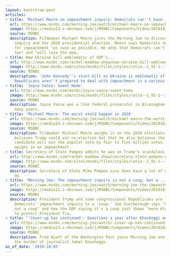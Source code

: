 ```yaml
---
layout: bootstrap-post
articles:
- title: 'Michael Moore on impeachment inquiry: Democrats can''t have...'
  url: https://www.msnbc.com/morning-joe/watch/michael-moore-on-impeachment-inquiry-democrats-can-t-have-mueller-two-70441541580
  image: https://media13.s-nbcnews.com/j/MSNBC/Components/Video/201910/n_mj_moore_micro_191002_1920x1080.nbcnews-fp-1200-630.jpg
  source: MSNBC
  description: Filmmaker Michael Moore joins the Morning Joe to discuss the impeachment
    inquiry and the 2020 presidential election. Moore says Democrats need to push
    for impeachment "as soon as possible. He adds that Democrats can't "have Mueller
    two" and "will lose the mom…
- title: New Ukraine bill emblematic of GOP's...
  url: http://www.msnbc.com/rachel-maddow-show/new-ukraine-bill-emblematic-gops-unserious-posture-toward-scandal
  image: http://www.msnbc.com/sites/msnbc/files/styles/ratio--1_91-1--1200x630/public/videos/n_mtpd_full_kennedy_190924_1920x1080.jpg?itok=8mvxQuB2
  source: MSNBC
  description: 'John Kennedy''s stunt bill on Ukraine is emblematic of a larger truth:
    Republicans aren''t prepared to deal with impeachment in a serious way.'
- title: 'Joyce Vance: Sweet Home'
  url: http://www.msnbc.com/msnbc/joyce-vance-sweet-home
  image: http://www.msnbc.com/sites/msnbc/files/styles/ratio--1_91-1--1200x630/public/articles/190906-joyce-vance-380x380-ac-1115p_2ff738bb4e273f1ba2fffae5a447e730_0.jpg?itok=IJCjQnEp
  source: MSNBC
  description: Joyce Vance was a line federal prosecutor in Birmingham, Alabama for
    many years.
- title: 'Michael Moore: The worst could happen in 2020'
  url: https://www.msnbc.com/morning-joe/watch/michael-moore-the-worst-could-happen-in-2020-70443077536
  image: https://media14.s-nbcnews.com/j/MSNBC/Components/Video/201910/n_mj_moore_191002_1920x1080.nbcnews-fp-1200-630.jpg
  source: MSNBC
  description: Filmmaker Michael Moore weighs in on the 2020 elections, saying he
    believes Trump could win re-election but that he also believes the Democratic
    candidate will win the popular vote by four to five million votes. Moore also
    weighs in on impeachment.
- title: Secretary of State Pompeo admits he was on Trump's scandalous call
  url: http://www.msnbc.com/rachel-maddow-show/secretary-state-pompeo-admits-he-was-trumps-scandalous-call
  image: http://www.msnbc.com/sites/msnbc/files/styles/ratio--1_91-1--1200x630/public/videos/n_wh_deadline_pompeoobstruct_191001_1920x1080.jpg?itok=LDUQjPNw
  source: MSNBC
  description: Secretary of State Mike Pompeo sure does have a lot of explaining to
    do.
- title: 'Morning Joe: The impeachment inquiry is not a coup, but a...'
  url: https://www.msnbc.com/morning-joe/watch/morning-joe-the-impeachment-inquiry-is-not-a-coup-but-a-constitutional-process-70435909614
  image: https://media12.s-nbcnews.com/j/MSNBC/Components/Video/201910/n_mj_joe_micro_191002_1920x1080.nbcnews-fp-1200-630.jpg
  source: MSNBC
  description: President Trump and some congressional Republicans are likening the
    Democrats' impeachment inquiry to a 'coup.' Joe Scarborough says "no it's actually
    not a coup" and how the GOP saying it's a coup just shows "more bluster" and "lies"
    to protect President Tru…
- title: "'Cover-up has continued': Questions a year after Khashoggi murder"
  url: https://www.msnbc.com/morning-joe/watch/-cover-up-has-continued-questions-a-year-after-khashoggi-murder-70436933653
  image: https://media13.s-nbcnews.com/j/MSNBC/Components/Video/201910/n_mj_khash_191002_1920x1080.nbcnews-fp-1200-630.jpg
  source: MSNBC
  description: Fred Hiatt of the Washington Post joins Morning Joe one year after
    the murder of journalist Jamal Khashoggi.
as_of_date: '2019-10-02'
---
```


